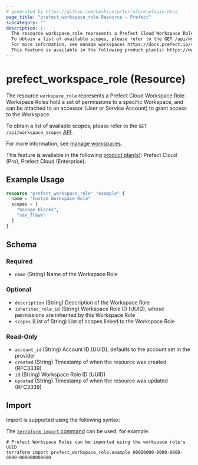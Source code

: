 ```yaml
---
# generated by https://github.com/hashicorp/terraform-plugin-docs
page_title: "prefect_workspace_role Resource - Prefect"
subcategory: ""
description: |-
  The resource workspace_role represents a Prefect Cloud Workspace Role. Workspace Roles hold a set of permissions to a specific Workspace, and can be attached to an accessor (User or Service Account) to grant access to the Workspace.
  To obtain a list of available scopes, please refer to the GET /api/workspace_scopes API https://app.prefect.cloud/api/docs#tag/Workspace-Scopes/operation/get_workspace_scopes_api_workspace_scopes_get.
  For more information, see manage workspaces https://docs.prefect.io/v3/manage/cloud/workspaces.
  This feature is available in the following product plan(s) https://www.prefect.io/pricing: Prefect Cloud (Pro), Prefect Cloud (Enterprise).
---
```


# prefect_workspace_role (Resource)

The resource `workspace_role` represents a Prefect Cloud Workspace Role. Workspace Roles hold a set of permissions to a specific Workspace, and can be attached to an accessor (User or Service Account) to grant access to the Workspace.

To obtain a list of available scopes, please refer to the `GET /api/workspace_scopes` [API](https://app.prefect.cloud/api/docs#tag/Workspace-Scopes/operation/get_workspace_scopes_api_workspace_scopes_get).

For more information, see [manage workspaces](https://docs.prefect.io/v3/manage/cloud/workspaces).

This feature is available in the following [product plan(s)](https://www.prefect.io/pricing): Prefect Cloud (Pro), Prefect Cloud (Enterprise).

## Example Usage

```terraform
resource "prefect_workspace_role" "example" {
  name = "Custom Workspace Role"
  scopes = [
    "manage_blocks",
    "see_flows"
  ]
}
```

<!-- schema generated by tfplugindocs -->
## Schema

### Required

- `name` (String) Name of the Workspace Role

### Optional

- `description` (String) Description of the Workspace Role
- `inherited_role_id` (String) Workspace Role ID (UUID), whose permissions are inherited by this Workspace Role
- `scopes` (List of String) List of scopes linked to the Workspace Role

### Read-Only

- `account_id` (String) Account ID (UUID), defaults to the account set in the provider
- `created` (String) Timestamp of when the resource was created (RFC3339)
- `id` (String) Workspace Role ID (UUID)
- `updated` (String) Timestamp of when the resource was updated (RFC3339)

## Import

Import is supported using the following syntax:

The [`terraform import` command](https://developer.hashicorp.com/terraform/cli/commands/import) can be used, for example:

```shell
# Prefect Workspace Roles can be imported using the workspace role's UUID
terraform import prefect_workspace_role.example 00000000-0000-0000-0000-000000000000
```
